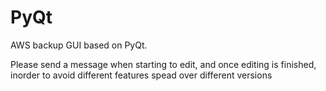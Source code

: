 # PyQt
AWS backup GUI based on PyQt. 

Please send a message when starting to edit, and once editing is finished, inorder to avoid different features spead over different versions
